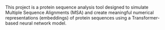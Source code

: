 This project is a protein sequence analysis tool designed to simulate Multiple Sequence Alignments (MSA) and create meaningful numerical representations (embeddings) of protein sequences using a Transformer-based neural network model.
